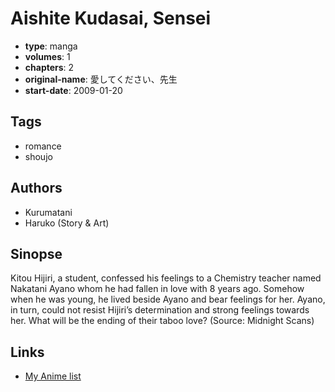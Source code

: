 # Aishite Kudasai, Sensei

-   **type**: manga
-   **volumes**: 1
-   **chapters**: 2
-   **original-name**: 愛してください、先生
-   **start-date**: 2009-01-20

## Tags

-   romance
-   shoujo

## Authors

-   Kurumatani
-   Haruko (Story & Art)

## Sinopse

Kitou Hijiri, a student, confessed his feelings to a Chemistry teacher named Nakatani Ayano whom he had fallen in love with 8 years ago. Somehow when he was young, he lived beside Ayano and bear feelings for her. Ayano, in turn, could not resist Hijiri’s determination and strong feelings towards her. What will be the ending of their taboo love?
(Source: Midnight Scans)

## Links

-   [My Anime list](https://myanimelist.net/manga/20958/Aishite_Kudasai_Sensei)
